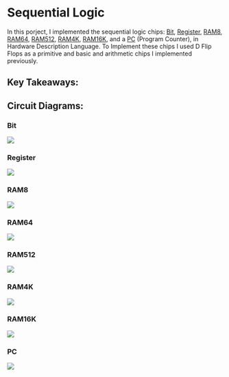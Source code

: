 # Sequential Logic
In this porject, I implemented the sequential logic chips: [Bit](https://github.com/jordanvieler/The_Elements_of_Computing_Systems/blob/main/Sequential_Logic/Bit.hdl), [Register](https://github.com/jordanvieler/The_Elements_of_Computing_Systems/blob/main/Sequential_Logic/Register.hdl), [RAM8](https://github.com/jordanvieler/The_Elements_of_Computing_Systems/blob/main/Sequential_Logic/RAM8.hdl), [RAM64](https://github.com/jordanvieler/The_Elements_of_Computing_Systems/blob/main/Sequential_Logic/RAM64.hdl), [RAM512](https://github.com/jordanvieler/The_Elements_of_Computing_Systems/blob/main/Sequential_Logic/RAM512.hdl), [RAM4K](https://github.com/jordanvieler/The_Elements_of_Computing_Systems/blob/main/Sequential_Logic/RAM4K.hdl), [RAM16K](https://github.com/jordanvieler/The_Elements_of_Computing_Systems/blob/main/Sequential_Logic/RAM16K.hdl), and a [PC](https://github.com/jordanvieler/The_Elements_of_Computing_Systems/blob/main/Sequential_Logic/PC.hdl) (Program Counter), in 
Hardware Description Language. To Implement these chips I used D Flip Flops as a primitive and basic and arithmetic chips I implemented previously.

## Key Takeaways:


## Circuit Diagrams:

### Bit
![](https://github.com/jordanvieler/The_Elements_of_Computing_Systems/blob/main/Sequential_Logic/Images/Bit.png)
### Register
![](https://github.com/jordanvieler/The_Elements_of_Computing_Systems/blob/main/Sequential_Logic/Images/Register.png)
### RAM8
![](https://github.com/jordanvieler/The_Elements_of_Computing_Systems/blob/main/Sequential_Logic/Images/RAM8.png)
### RAM64
![](https://github.com/jordanvieler/The_Elements_of_Computing_Systems/blob/main/Sequential_Logic/Images/RAM64.png)
### RAM512
![](https://github.com/jordanvieler/The_Elements_of_Computing_Systems/blob/main/Sequential_Logic/Images/RAM512.png)
### RAM4K
![](https://github.com/jordanvieler/The_Elements_of_Computing_Systems/blob/main/Sequential_Logic/Images/RAM4K.png)
### RAM16K
![](https://github.com/jordanvieler/The_Elements_of_Computing_Systems/blob/main/Sequential_Logic/Images/RAM16K.png)
### PC
![](https://github.com/jordanvieler/The_Elements_of_Computing_Systems/blob/main/Sequential_Logic/Images/PC.png)


